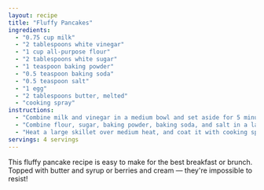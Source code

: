 ```yaml
---
layout: recipe
title: "Fluffy Pancakes"
ingredients:
  - "0.75 cup milk"
  - "2 tablespoons white vinegar"
  - "1 cup all-purpose flour"
  - "2 tablespoons white sugar"
  - "1 teaspoon baking powder"
  - "0.5 teaspoon baking soda"
  - "0.5 teaspoon salt"
  - "1 egg"
  - "2 tablespoons butter, melted"
  - "cooking spray"
instructions:
  - "Combine milk and vinegar in a medium bowl and set aside for 5 minutes to make sour milk."
  - "Combine flour, sugar, baking powder, baking soda, and salt in a large mixing bowl. Whisk egg and butter into soured milk. Pour flour mixture into milk mixture and whisk until lumps are gone."
  - "Heat a large skillet over medium heat, and coat it with cooking spray. Pour 1/4 cupfuls of batter onto the skillet, and cook until bubbles form and the edges are dry, about 2 to 3 minutes. Flip with a spatula, and cook until browned on the other side. Repeat with remaining batter."
servings: 4 servings
---
```


This fluffy pancake recipe is easy to make for the best breakfast or brunch. Topped with butter and syrup or berries and cream — they're impossible to resist!

